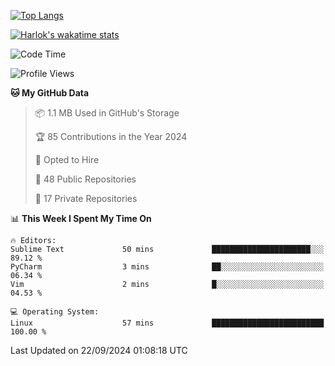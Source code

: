 [![Top Langs](https://github-readme-stats.vercel.app/api/top-langs/?username=remisiki&theme=dracula&layout=compact&hide=Jupyter%20Notebook,CSS,HTML&langs_count=10&exclude_repo=GMM-Demux-GUI)](https://github.com/anuraghazra/github-readme-stats)

[![Harlok's wakatime stats](https://github-readme-stats.vercel.app/api/wakatime?username=@remisiki&theme=dracula&layout=compact&langs_count=10&hide=other,html,css,text,json,markdown,jupyter)](https://github.com/anuraghazra/github-readme-stats)

<!--START_SECTION:waka-->
![Code Time](http://img.shields.io/badge/Code%20Time-856%20hrs%2031%20mins-blue)

![Profile Views](http://img.shields.io/badge/Profile%20Views-0-blue)

**🐱 My GitHub Data** 

> 📦 1.1 MB Used in GitHub's Storage 
 > 
> 🏆 85 Contributions in the Year 2024
 > 
> 💼 Opted to Hire
 > 
> 📜 48 Public Repositories 
 > 
> 🔑 17 Private Repositories 
 > 
📊 **This Week I Spent My Time On** 

```text
🔥 Editors: 
Sublime Text             50 mins             ██████████████████████░░░   89.12 % 
PyCharm                  3 mins              ██░░░░░░░░░░░░░░░░░░░░░░░   06.34 % 
Vim                      2 mins              █░░░░░░░░░░░░░░░░░░░░░░░░   04.53 % 

💻 Operating System: 
Linux                    57 mins             █████████████████████████   100.00 % 
```


 Last Updated on 22/09/2024 01:08:18 UTC
<!--END_SECTION:waka-->
